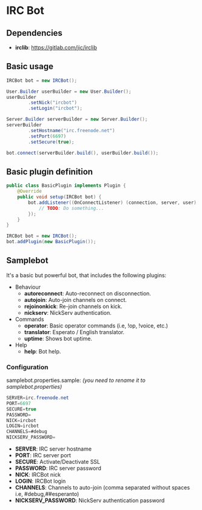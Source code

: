 # IRC Bot

## Dependencies
* **irclib**: https://gitlab.com/jic/irclib

## Basic usage
```java
IRCBot bot = new IRCBot();

User.Builder userBuilder = new User.Builder();
userBuilder
        .setNick("ircbot")
        .setLogin("ircbot");

Server.Builder serverBuilder = new Server.Builder();
serverBuilder
        .setHostname("irc.freenode.net")
        .setPort(6697)
        .setSecure(true);

bot.connect(serverBuilder.build(), userBuilder.build());
```

## Basic plugin definition
```java
public class BasicPlugin implements Plugin {
    @Override
    public void setup(IRCBot bot) {
        bot.addListener((OnConnectListener) (connection, server, user) -> {
            // TODO: Do something...
        });
    }
}
```

```java
IRCBot bot = new IRCBot();
bot.addPlugin(new BasicPlugin());
```

## Samplebot
It's a basic but powerful bot, that includes the following plugins:
* Behaviour
    * **autoreconnect**: Auto-reconnect on disconnection.
    * **autojoin**: Auto-join channels on connect.
    * **rejoinonkick**: Re-join channels on kick.
    * **nickserv**: NickServ authentication.
* Commands
    * **operator**: Basic operator commands (i.e, !op, !voice, etc.)
    * **translator**: Esperato / English translator.
    * **uptime**: Shows bot uptime.
* Help
    * **help**: Bot help.

### Configuration
samplebot.properties.sample: *(you need to rename it to samplebot.properties)*
```java
SERVER=irc.freenode.net
PORT=6697
SECURE=true
PASSWORD=
NICK=ircbot
LOGIN=ircbot
CHANNELS=#debug
NICKSERV_PASSWORD=
```
* **SERVER**: IRC server hostname
* **PORT**: IRC server port
* **SECURE**: Activate/Deactivate SSL
* **PASSWORD**: IRC server password
* **NICK**: IRCBot nick
* **LOGIN**: IRCBot login
* **CHANNELS**: Channels to auto-join (comma separated without spaces i.e, #debug,##esperanto)
* **NICKSERV_PASSWORD**: NickServ authentication password
